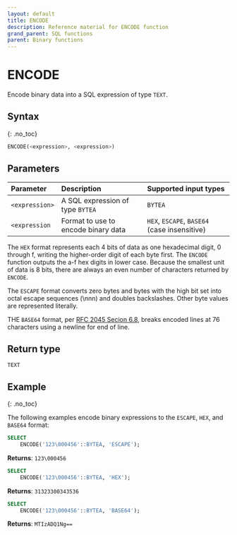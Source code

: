 ```yaml
---
layout: default
title: ENCODE
description: Reference material for ENCODE function
grand_parent: SQL functions
parent: Binary functions
---
```


# ENCODE

Encode binary data into a SQL expression of type `TEXT`.

## Syntax
{: .no_toc}

```sql
ENCODE(<expression>, <expression>)
```
## Parameters 
| Parameter | Description                         | Supported input types |
| :--------- | :----------------------------------- | :-------------------- |
| `<expression>`  | A SQL expression of type `BYTEA` | `BYTEA` |
| `<expression` | Format to use to encode binary data | `HEX`, `ESCAPE`, `BASE64` (case insensitive) |  

The `HEX` format represents each 4 bits of data as one hexadecimal digit, 0 through f, writing the higher-order digit of each byte first. The `ENCODE` function outputs the a-f hex digits in lower case. Because the smallest unit of data is 8 bits, there are always an even number of characters returned by `ENCODE`. 

The `ESCAPE` format converts zero bytes and bytes with the high bit set into octal escape sequences (\nnn) and doubles backslashes. Other byte values are represented literally. 

THE `BASE64` format, per [RFC 2045 Secion 6.8](https://www.rfc-editor.org/rfc/rfc2045#section-6.8), breaks encoded lines at 76 characters using a newline for end of line. 

## Return type
`TEXT`

## Example
{: .no_toc}

The following examples encode binary expressions to the `ESCAPE`, `HEX`, and `BASE64` format:

```sql
SELECT
	ENCODE('123\000456'::BYTEA, 'ESCAPE');
```

**Returns**: `123\000456`

```sql
SELECT
	ENCODE('123\000456'::BYTEA, 'HEX');
```

**Returns**: `31323300343536`

```sql
SELECT
	ENCODE('123\000456'::BYTEA, 'BASE64');
```

**Returns**: `MTIzADQ1Ng==`

